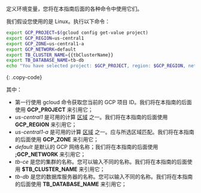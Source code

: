 定义环境变量，您将在本指南后面的各种命令中使用它们。

我们假设您使用的是 Linux。执行以下命令：

```bash
export GCP_PROJECT=$(gcloud config get-value project)
export GCP_REGION=us-central1
export GCP_ZONE=us-central1-a
export GCP_NETWORK=default
export TB_CLUSTER_NAME={{tbClusterName}}
export TB_DATABASE_NAME=tb-db
echo "You have selected project: $GCP_PROJECT, region: $GCP_REGION, network: $GCP_NETWORK zone: $GCP_ZONE, cluster: $TB_CLUSTER_NAME and database: $TB_DATABASE_NAME"
```
{: .copy-code}

其中：

* 第一行使用 gcloud 命令获取您当前的 GCP 项目 ID。我们将在本指南的后面使用 **GCP_PROJECT** 来引用它；
* *us-central1* 是可用的计算 [区域](https://cloud.google.com/compute/docs/regions-zones#available) 之一。我们将在本指南的后面使用 **GCP_REGION** 来引用它；
* *us-central1-a* 是可用的计算 [区域](https://cloud.google.com/compute/docs/regions-zones#available) 之一。应与所选区域匹配。我们将在本指南的后面使用 **GCP_ZONE** 来引用它；
* *default* 是默认的 GCP 网络名称；我们将在本指南的后面使用 **;GCP_NETWORK** 来引用它；
* *tb-ce* 是您的集群的名称。您可以输入不同的名称。我们将在本指南的后面使用 **$TB_CLUSTER_NAME** 来引用它；
* *tb-db* 是您的数据库服务器的名称。您可以输入不同的名称。我们将在本指南的后面使用 **TB_DATABASE_NAME** 来引用它；